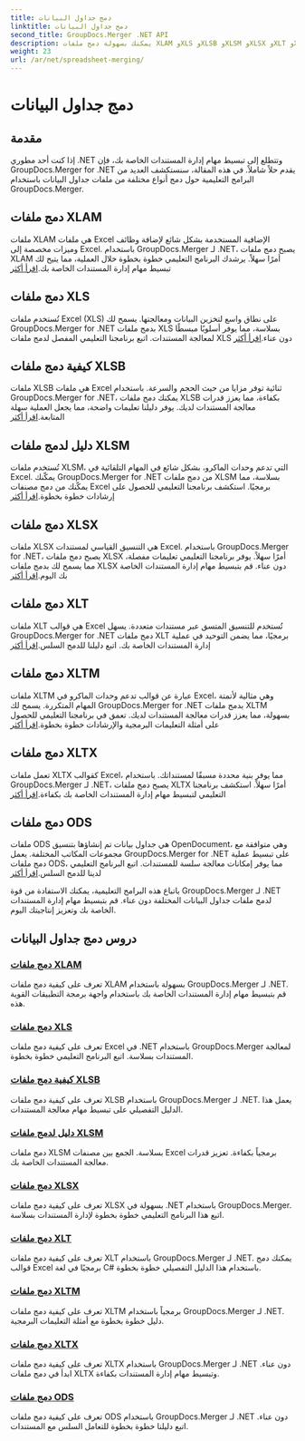 ```yaml
---
title: دمج جداول البيانات
linktitle: دمج جداول البيانات
second_title: GroupDocs.Merger .NET API
description: يمكنك بسهولة دمج ملفات XLAM وXLS وXLSB وXLSM وXLSX وXLT وXLTM وXLTX وODS في .NET باستخدام GroupDocs.Merger. تبسيط مهام إدارة المستندات.
weight: 23
url: /ar/net/spreadsheet-merging/
---
```


# دمج جداول البيانات


## مقدمة

إذا كنت أحد مطوري .NET وتتطلع إلى تبسيط مهام إدارة المستندات الخاصة بك، فإن GroupDocs.Merger for .NET يقدم حلاً شاملاً. في هذه المقالة، سنستكشف العديد من البرامج التعليمية حول دمج أنواع مختلفة من ملفات جداول البيانات باستخدام GroupDocs.Merger.

## دمج ملفات XLAM
 ملفات XLAM هي ملفات Excel الإضافية المستخدمة بشكل شائع لإضافة وظائف وميزات مخصصة إلى Excel. باستخدام GroupDocs.Merger لـ .NET، يصبح دمج ملفات XLAM أمرًا سهلاً. يرشدك البرنامج التعليمي خطوة بخطوة خلال العملية، مما يتيح لك تبسيط مهام إدارة المستندات الخاصة بك.[اقرأ أكثر](./merge-xlam-files/)

## دمج ملفات XLS
تُستخدم ملفات Excel (XLS) على نطاق واسع لتخزين البيانات ومعالجتها. يسمح لك GroupDocs.Merger for .NET بدمج ملفات XLS بسلاسة، مما يوفر أسلوبًا مبسطًا لمعالجة المستندات. اتبع برنامجنا التعليمي المفصل لدمج ملفات XLS دون عناء.[اقرأ أكثر](./merging-xls-files/)

## كيفية دمج ملفات XLSB
 ملفات XLSB هي ملفات Excel ثنائية توفر مزايا من حيث الحجم والسرعة. باستخدام GroupDocs.Merger for .NET، يمكنك دمج ملفات XLSB بكفاءة، مما يعزز قدرات معالجة المستندات لديك. يوفر دليلنا تعليمات واضحة، مما يجعل العملية سهلة المتابعة.[اقرأ أكثر](./how-to-merge-xlsb-files/)

## دليل لدمج ملفات XLSM
 تُستخدم ملفات XLSM، التي تدعم وحدات الماكرو، بشكل شائع في المهام التلقائية في Excel. يمكّنك GroupDocs.Merger for .NET من دمج ملفات XLSM بسلاسة، مما يمكّنك من دمج مصنفات Excel برمجيًا. استكشف برنامجنا التعليمي للحصول على إرشادات خطوة بخطوة.[اقرأ أكثر](./guide-merging-xlsm-files/)

## دمج ملفات XLSX
ملفات XLSX هي التنسيق القياسي لمستندات Excel. باستخدام GroupDocs.Merger for .NET، يصبح دمج ملفات XLSX أمرًا سهلاً. يوفر برنامجنا التعليمي تعليمات مفصلة، مما يسمح لك بدمج ملفات XLSX دون عناء. قم بتبسيط مهام إدارة المستندات الخاصة بك اليوم.[اقرأ أكثر](./merging-xlsx-files/)

## دمج ملفات XLT
 ملفات XLT هي قوالب Excel تُستخدم للتنسيق المتسق عبر مستندات متعددة. يسهل GroupDocs.Merger for .NET دمج ملفات XLT برمجيًا، مما يضمن التوحيد في عملية إدارة المستندات الخاصة بك. اتبع دليلنا للدمج السلس.[اقرأ أكثر](./merge-xlt-files/)

## دمج ملفات XLTM
 ملفات XLTM عبارة عن قوالب تدعم وحدات الماكرو في Excel، وهي مثالية لأتمتة المهام المتكررة. يسمح لك GroupDocs.Merger for .NET بدمج ملفات XLTM بسهولة، مما يعزز قدرات معالجة المستندات لديك. تعمق في برنامجنا التعليمي للحصول على أمثلة التعليمات البرمجية والإرشادات خطوة بخطوة.[اقرأ أكثر](./merging-xltm-files/)

## دمج ملفات XLTX
تعمل ملفات XLTX كقوالب Excel، مما يوفر بنية محددة مسبقًا لمستنداتك. باستخدام GroupDocs.Merger لـ .NET، يصبح دمج ملفات XLTX أمرًا سهلاً. استكشف برنامجنا التعليمي لتبسيط مهام إدارة المستندات الخاصة بك بكفاءة.[اقرأ أكثر](./merge-xltx-files/)

## دمج ملفات ODS
 ملفات ODS هي جداول بيانات تم إنشاؤها بتنسيق OpenDocument، وهي متوافقة مع مجموعات المكاتب المختلفة. يعمل GroupDocs.Merger for .NET على تبسيط عملية دمج ملفات ODS، مما يوفر إمكانات معالجة سلسة للمستندات. اتبع البرنامج التعليمي لدينا للدمج السلس.[اقرأ أكثر](./merging-ods-files/)

باتباع هذه البرامج التعليمية، يمكنك الاستفادة من قوة GroupDocs.Merger لـ .NET لدمج ملفات جداول البيانات المختلفة دون عناء. قم بتبسيط مهام إدارة المستندات الخاصة بك وتعزيز إنتاجيتك اليوم.
## دروس دمج جداول البيانات
### [دمج ملفات XLAM](./merge-xlam-files/)
تعرف على كيفية دمج ملفات XLAM بسهولة باستخدام GroupDocs.Merger لـ .NET. قم بتبسيط مهام إدارة المستندات الخاصة بك باستخدام واجهة برمجة التطبيقات القوية هذه.
### [دمج ملفات XLS](./merging-xls-files/)
تعرف على كيفية دمج ملفات Excel في .NET باستخدام GroupDocs.Merger لمعالجة المستندات بسلاسة. اتبع البرنامج التعليمي خطوة بخطوة.
### [كيفية دمج ملفات XLSB](./how-to-merge-xlsb-files/)
تعرف على كيفية دمج ملفات XLSB باستخدام GroupDocs.Merger لـ .NET. يعمل هذا الدليل التفصيلي على تبسيط مهام معالجة المستندات.
### [دليل لدمج ملفات XLSM](./guide-merging-xlsm-files/)
دمج ملفات XLSM بسلاسة. الجمع بين مصنفات Excel برمجياً بكفاءة. تعزيز قدرات معالجة المستندات الخاصة بك.
### [دمج ملفات XLSX](./merging-xlsx-files/)
تعرف على كيفية دمج ملفات XLSX بسهولة في .NET باستخدام GroupDocs.Merger. اتبع هذا البرنامج التعليمي خطوة بخطوة لإدارة المستندات بسلاسة.
### [دمج ملفات XLT](./merge-xlt-files/)
تعرف على كيفية دمج ملفات XLT باستخدام GroupDocs.Merger لـ .NET. يمكنك دمج قوالب Excel برمجيًا في لغة C# باستخدام هذا الدليل التفصيلي خطوة بخطوة.
### [دمج ملفات XLTM](./merging-xltm-files/)
تعرف على كيفية دمج ملفات XLTM برمجياً باستخدام GroupDocs.Merger لـ .NET. دليل خطوة بخطوة مع أمثلة التعليمات البرمجية.
### [دمج ملفات XLTX](./merge-xltx-files/)
تعرف على كيفية دمج ملفات XLTX باستخدام GroupDocs.Merger لـ .NET دون عناء. ابدأ في دمج ملفات XLTX وتبسيط مهام إدارة المستندات بكفاءة.
### [دمج ملفات ODS](./merging-ods-files/)
تعرف على كيفية دمج ملفات ODS باستخدام GroupDocs.Merger لـ .NET دون عناء. اتبع دليلنا خطوة بخطوة للتعامل السلس مع المستندات.